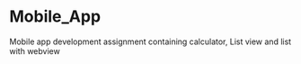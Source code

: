 # Mobile_App
Mobile app development assignment containing calculator, List view and list with webview
